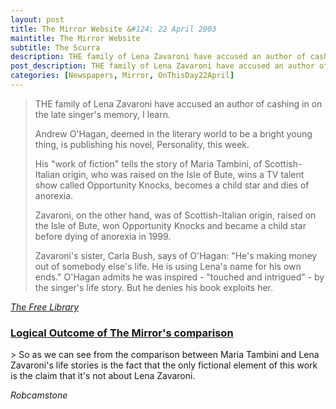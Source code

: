 ```yaml
---
layout: post
title: The Mirror Website &#124; 22 April 2003
maintitle: The Mirror Website
subtitle: The Scurra
description: THE family of Lena Zavaroni have accused an author of cashing in on the late singer's memory, I learn.
post_description: THE family of Lena Zavaroni have accused an author of cashing in on the late singer's memory, I learn.
categories: [Newspapers, Mirror, OnThisDay22April]
---
```


<blockquote>
<p>THE family of Lena Zavaroni have accused an author of cashing in on the late singer's memory, I learn.</p>
<p>Andrew O'Hagan, deemed in the literary world to be a bright young thing, is publishing his novel, Personality, this week.</p>
<p>His "work of fiction" tells the story of Maria Tambini, of Scottish-Italian origin, who was raised on the Isle of Bute, wins a TV talent show called Opportunity Knocks, becomes a child star and dies of anorexia.</p>
<p>Zavaroni, on the other hand, was of Scottish-Italian origin, raised on the Isle of Bute, won Opportunity Knocks and became a child star before dying of anorexia in 1999.</p>
<p>Zavaroni's sister, Carla Bush, says of O'Hagan: "He's making money out of somebody else's life. He is using Lena's name for his own ends." O'Hagan admits he was inspired - "touched and intrigued" - by the singer's life story. But he denies his book exploits her.</p>
</blockquote>

<cite><a href="https://www.thefreelibrary.com/The+Scurra.-a0100434743">The Free Library</a></cite>

<h3 id="logical"> <a href="#logical">Logical Outcome of The Mirror's comparison</a></h3>
> So as we can see from the comparison between Maria Tambini and Lena Zavaroni's life stories is the fact that the only fictional element of this work is the claim that it's not about Lena Zavaroni.

<cite>Robcamstone</cite>
